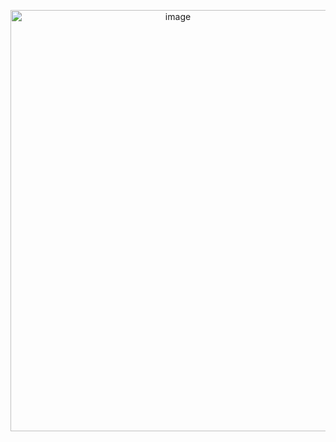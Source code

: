 <p align="center"><img width="520" height="674" alt="image" src="https://github.com/user-attachments/assets/a333011f-85e7-4b25-94a6-23235cf46069" /></p>


